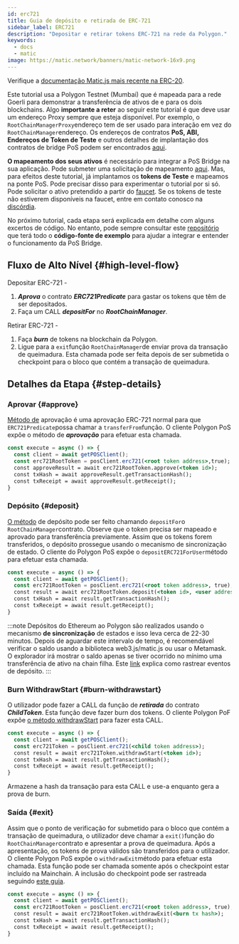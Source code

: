 ```yaml
---
id: erc721
title: Guia de depósito e retirada de ERC-721
sidebar_label: ERC721
description: "Depositar e retirar tokens ERC-721 na rede da Polygon."
keywords:
  - docs
  - matic
image: https://matic.network/banners/matic-network-16x9.png
---
```


Verifique a [documentação Matic.js mais recente na ERC-20](https://maticnetwork.github.io/matic.js/docs/pos/erc721/).

Este tutorial usa a Polygon Testnet (Mumbai) que é mapeada para a rede Goerli para demonstrar a transferência de ativos de e para os dois blockchains. Algo **importante a reter** ao seguir este tutorial é que deve usar um endereço Proxy sempre que esteja disponível. Por exemplo, o `RootChainManagerProxy`endereço tem de ser usado para interação em vez do `RootChainManager`endereço. Os endereços de contratos **PoS, ABI, Endereços de Token de Teste** e outros detalhes de implantação dos contratos de bridge PoS podem ser encontrados [aqui](/docs/develop/ethereum-polygon/pos/deployment).

**O mapeamento dos seus ativos** é necessário para integrar a PoS Bridge na sua aplicação. Pode submeter uma solicitação de mapeamento [aqui](/docs/develop/ethereum-polygon/submit-mapping-request). Mas, para efeitos deste tutorial, já implantamos os **tokens de Teste** e mapeamos na ponte PoS. Pode precisar disso para experimentar o tutorial por si só. Pode solicitar o ativo pretendido a partir do [faucet](https://faucet.polygon.technology/). Se os tokens de teste não estiverem disponíveis na faucet, entre em contato conosco na [discórdia](https://discord.com/invite/0xPolygon).

No próximo tutorial, cada etapa será explicada em detalhe com alguns excertos de código. No entanto, pode sempre consultar este [repositório](https://github.com/maticnetwork/matic.js/tree/v2.0.2/examples/POS-client) que terá todo o **código-fonte de exemplo** para ajudar a integrar e entender o funcionamento da PoS Bridge.

## Fluxo de Alto Nível {#high-level-flow}

Depositar ERC-721 -

1. **_Aprova_** o contrato **_ERC721Predicate_** para gastar os tokens que têm de ser depositados.
2. Faça um CALL **_depositFor_** no **_RootChainManager_**.

Retirar ERC-721 -

1. Faça **_burn_** de tokens na blockchain da Polygon.
2. Ligue para a `exit`função `RootChainManager`de enviar prova da transação de queimadura. Esta chamada pode ser feita depois de ser submetida o checkpoint para o bloco que contém a transação de queimadura.

## Detalhes da Etapa {#step-details}
### Aprovar {#approve}

[Método de](https://maticnetwork.github.io/matic.js/docs/pos/erc721/approve/) aprovação é uma aprovação ERC-721 normal para que `ERC721Predicate`possa chamar a `transferFrom`função. O cliente Polygon PoS expõe o método de **_aprovação_** para efetuar esta chamada.

```jsx
const execute = async () => {
  const client = await getPOSClient();
  const erc721RootToken = posClient.erc721(<root token address>,true);
  const approveResult = await erc721RootToken.approve(<token id>);
  const txHash = await approveResult.getTransactionHash();
  const txReceipt = await approveResult.getReceipt();
}
 ```

### Depósito {#deposit}

[O método](https://maticnetwork.github.io/matic.js/docs/pos/erc721/deposit/) de depósito pode ser feito chamando `depositFor`o `RootChainManager`contrato. Observe que o token precisa ser mapeado e aprovado para transferência previamente. Assim que os tokens forem transferidos, o depósito prossegue usando o mecanismo de sincronização de estado. O cliente do Polygon PoS expõe o `depositERC721ForUser`método para efetuar esta chamada.

```jsx
const execute = async () => {
  const client = await getPOSClient();
  const erc721RootToken = posClient.erc721(<root token address>, true);
  const result = await erc721RootToken.deposit(<token id>, <user address>);
  const txHash = await result.getTransactionHash();
  const txReceipt = await result.getReceipt();
}
```

:::note
Depósitos do Ethereum ao Polygon são realizados usando o mecanismo **de sincronização** de estados e isso leva cerca de 22-30 minutos. Depois de aguardar este intervalo de tempo, é recomendável verificar o saldo usando a biblioteca web3.js/matic.js ou usar o Metamask. O explorador irá mostrar o saldo apenas se tiver ocorrido no mínimo uma transferência de ativo na chain filha. Este [<ins>link</ins>](docs/develop/ethereum-polygon/pos/deposit-withdraw-event-pos/) explica como rastrear eventos de depósito.
:::

### Burn WithdrawStart {#burn-withdrawstart}

O utilizador pode fazer a CALL da função de **_retirada_** do contrato **_ChildToken_**. Esta função deve fazer burn dos tokens. O cliente Polygon PoF expõe [o método withdrawStart](https://maticnetwork.github.io/matic.js/docs/pos/erc721/withdraw-start/) para fazer esta CALL.

```jsx
const execute = async () => {
  const client = await getPOSClient();
  const erc721Token = posClient.erc721(<child token address>);
  const result = await erc721Token.withdrawStart(<token id>);
  const txHash = await result.getTransactionHash();
  const txReceipt = await result.getReceipt();
}
```

Armazene a hash da transação para esta CALL e use-a enquanto gera a prova de burn.

### Saída {#exit}

Assim que o ponto de verificação for submetido para o bloco que contém a transação de queimadura, o utilizador deve chamar a `exit()`função do `RootChainManager`contrato e apresentar a prova de queimadura. Após a apresentação, os tokens de prova válidos são transferidos para o utilizador. O cliente Polygon PoS expõe o `withdrawExit`método para efetuar esta chamada. Esta função pode ser chamada somente após o checkpoint estar incluído na Mainchain. A inclusão do checkpoint pode ser rastreada seguindo [este guia](/docs/develop/ethereum-polygon/pos/deposit-withdraw-event-pos.md#checkpoint-events).

```jsx
const execute = async () => {
  const client = await getPOSClient();
  const erc721RootToken = posClient.erc721(<root token address>, true);
  const result = await erc721RootToken.withdrawExit(<burn tx hash>);
  const txHash = await result.getTransactionHash();
  const txReceipt = await result.getReceipt();
}
```
